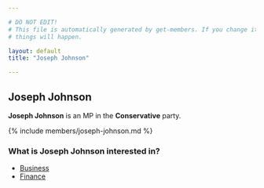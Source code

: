 ```yaml
---

# DO NOT EDIT!
# This file is automatically generated by get-members. If you change it, bad
# things will happen.

layout: default
title: "Joseph Johnson"

---
```


## Joseph Johnson

**Joseph Johnson** is an MP in the **Conservative** party.

{% include members/joseph-johnson.md %}

### What is Joseph Johnson interested in?


* [Business](/interests/business.html)
* [Finance](/interests/finance.html)
